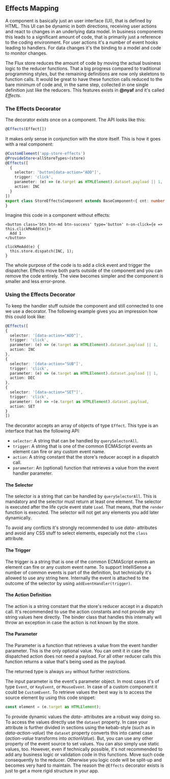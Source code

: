 ## Effects Mapping

A component is basically just an user interface (UI), that is defined by HTML. This UI can be dynamic in both directions, receiving user actions and react to changes in an underlying data model. In business components this leads to a significant amount of code, that is primarily just a reference to the coding environment. For user actions it's a number of event hooks leading to handlers. For data changes it's the binding to a model and code to monitor changes.

The Flux store reduces the amount of code by moving the actual business logic to the reducer functions. That a big progress compared to traditional programming styles, but the remaining definitions are now only skeletons to function calls. It would be great to have these function calls reduced to the bare minimum of code and, in the same step, collected in one single definition just like the reducers. This features exists in **@nyaf** and it's called *Effects*.

### The Effects Decorator

The decorator exists once on a component. The API looks like this:

~~~ts
@Effects(Effect[])
~~~

It makes only sense in conjunction with the store itself. This is how it goes with a real component:

~~~ts
@CustomElement('app-store-effects')
@ProvideStore<allStoreTypes>(store)
@Effects([
  {
    selector: 'button[data-action="ADD"]',
    trigger: 'click',
    parameter: (e) => (e.target as HTMLElement).dataset.payload || 1,
    action: INC
  }
])
export class StoreEffectsComponent extends BaseComponent<{ cnt: number }> implements IStore<allStoreTypes> {
}
~~~

Imagine this code in a component without effects:

~~~tsx
<button class='btn btn-md btn-success' type='button' n-on-click={e => this.clickMeAdd(e)}>
  Add 1
</button>

clickMeAdd(e) {
  this.store.dispatch(INC, 1);
}
~~~

The whole purpose of the code is to add a click event and trigger the dispatcher. Effects move both parts outside of the component and you can remove the code entirely. The view becomes simpler and the component is smaller and less error-prone.

### Using the Effects Decorator

To keep the handler stuff outside the component and still connected to one we use a decorator. The following example gives you an impression how this could look like:

~~~ts
@Effects([
{
  selector: '[data-action="ADD"]',
  trigger: 'click',
  parameter: (e) => (e.target as HTMLElement).dataset.payload || 1,
  action: INC
},
{
  selector: '[data-action="SUB"]',
  trigger: 'click',
  parameter: (e) => (e.target as HTMLElement).dataset.payload || 1,
  action: DEC
},
{
  selector: '[data-action="SET"]',
  trigger: 'click',
  parameter: (e) => +(e.target as HTMLElement).dataset.payload,
  action: SET
}
])
~~~

The decorator accepts an array of objects of type `Effect`. This type is an interface that has the following API:

* `selector`: A string that can be handled by `querySelectorAll`.
* `trigger`: A string that is one of the common ECMAScript events an element can fire or any custom event name.
* `action`: A string constant that the store's reducer accept in a dispatch call.
* `parameter`: An (optional) function that retrieves a value from the event handler parameter.

#### The Selector

The selector is a string that can be handled by `querySelectorAll`. This is mandatory and the selector must return at least one element. The selector is executed after the life cycle event state `Load`. That means, that the `render` function is executed. The selector will not get any elements you add later dynamically.

To avoid any conflicts it's strongly recommended to use *data-* attributes and avoid any CSS stuff to select elements, especially not the `class` attribute.

#### The Trigger

The trigger is a string that is one of the common ECMAScript events an element can fire or any custom event name. To support IntelliSense a number of common events is part of the definition, but technically it's allowed to use any string here. Internally the event is attached to the outcome of the selector by using `addEventHandler(trigger)`.

#### The Action Definition

The action is a string constant that the store's reducer accept in a dispatch call. It's recommended to use the action constants and not provide any string values here directly. The binder class that handles this internally will throw an exception in case the action is not known by the store.

#### The Parameter

The Parameter is a function that retrieves a value from the event handler parameter. This is the only optional value. You can omit it in case the dispatched action does not need a payload. For all other reducer calls this function returns a value that's being used as the payload.

The returned type is always `any` without further restrictions.

The input parameter is the event's parameter object. In most cases it's of type `Event`, or `KeyEvent`, or `MouseEvent`. In case of a custom component it could be `CustomEvent`. To retrieve values the best way is to access the source element by using this code snippet:

~~~ts
const element = (e.target as HTMLElement);
~~~

To provide dynamic values the *data-* attributes are a robust way doing so. To access the values directly use the `dataset` property. In case your attribute is further divided in sections using the kebab-style (such as in *data-action-value*) the `dataset` property converts this into camel case (*action-value* transforms into *actionValue*). But, you can use any other property of the event source to set values. You can also simply use static values, too. However, even if technically possible, it's not recommended to add any business logic or validation code in this functions. Move such code consequently to the reducer. Otherwise you logic code will be split-up and becomes very hard to maintain. The reason the `@Effects` decorator exists is just to get a more rigid structure in your app.




